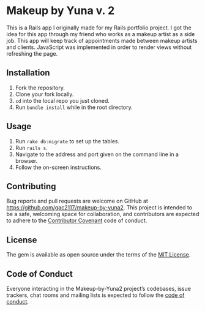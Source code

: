 # Makeup by Yuna v. 2

This is a Rails app I originally made for my Rails portfolio project. I got the idea for this app through my friend who works as a makeup artist as a side job. This app will keep track of appointments made between makeup artists and clients. JavaScript was implemented in order to render views without refreshing the page. 

## Installation
1. Fork the repository.
2. Clone your fork locally.
3. `cd` into the local repo you just cloned.
4. Run `bundle install` while in the root directory.

## Usage
1. Run `rake db:migrate` to set up the tables.
2. Run `rails s`.
3. Navigate to the address and port given on the command line in a browser.
4. Follow the on-screen instructions.

## Contributing

Bug reports and pull requests are welcome on GitHub at https://github.com/gac2117/makeup-by-yuna2. This project is intended to be a safe, welcoming space for collaboration, and contributors are expected to adhere to the [Contributor Covenant](http://contributor-covenant.org) code of conduct.

## License

The gem is available as open source under the terms of the [MIT License](https://opensource.org/licenses/MIT).

## Code of Conduct

Everyone interacting in the Makeup-by-Yuna2 project’s codebases, issue trackers, chat rooms and mailing lists is expected to follow the [code of conduct](https://github.com/gac2117/daily-exercise-cms/blob/master/CODE_OF_CONDUCT.md).
